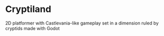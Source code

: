 # Cryptiland
2D platformer with Castlevania-like gameplay set in a dimension ruled by cryptids made with Godot
